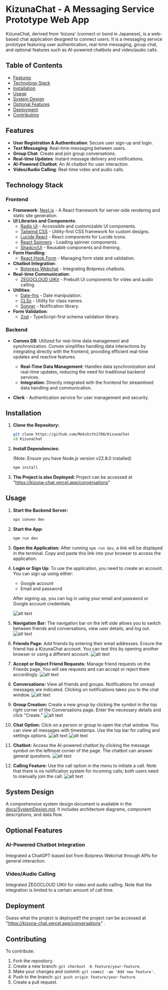 # KizunaChat - A Messaging Service Prototype Web App

KizunaChat, derived from 'kizuna' (connect or bond in Japanese), is a web-based chat application designed to connect users. It is a messaging service prototype featuring user authentication, real-time messaging, group chat, and optional features such as AI-powered chatbots and video/audio calls.

## Table of Contents

- [Features](#features)
- [Technology Stack](#technology-stack)
- [Installation](#installation)
- [Usage](#usage)
- [System Design](#system-design)
- [Optional Features](#optional-features)
- [Deployment](#deployment)
- [Contributing](#contributing)

## Features

- **User Registration & Authentication**: Secure user sign-up and login.
- **Text Messaging**: Real-time messaging between users.
- **Group Chat**: Create and join group conversations.
- **Real-time Updates**: Instant message delivery and notifications.
- **AI-Powered Chatbot**: An AI chatbot for user interaction.
- **Video/Audio Calling**: Real-time video and audio calls.

## Technology Stack

### Frontend

- **Framework**: [Next.js](https://nextjs.org/) - A React framework for server-side rendering and static site generation.
- **UI Libraries and Components**:
  - [Radix UI](https://www.radix-ui.com/) - Accessible and customizable UI components.
  - [Tailwind CSS](https://tailwindcss.com/) - Utility-first CSS framework for custom designs.
  - [Lucide React](https://lucide.dev/) - React components for Lucide icons.
  - [React Spinners](https://www.npmjs.com/package/react-spinners) - Loading spinner components.
  - [Shadcn/UI](https://shadcn.dev/) - Reusable components and theming.
- **Form Handling**:
  - [React Hook Form](https://react-hook-form.com/) - Managing form state and validation.
- **Chatbot Integration**:
  - [Botpress Webchat](https://botpress.com/) - Integrating Botpress chatbots.
- **Real-time Communication**:
  - [ZEGOCLOUD UIKit](https://www.zegocloud.com/) - Prebuilt UI components for video and audio calling.
- **Utilities**:
  - [Date-fns](https://date-fns.org/) - Date manipulation.
  - [CLSx](https://www.npmjs.com/package/clsx) - Utility for class names.
  - [Sonner](https://www.npmjs.com/package/sonner) - Notification library.
- **Form Validation**:
  - [Zod](https://zod.dev/) - TypeScript-first schema validation library.

### Backend

- **Convex DB**: Utilized for real-time data management and synchronization. Convex simplifies handling data interactions by integrating directly with the frontend, providing efficient real-time updates and reactive features.
  - **Real-Time Data Management**: Handles data synchronization and real-time updates, reducing the need for traditional backend services.
  - **Integration**: Directly integrated with the frontend for streamlined data handling and communication.

- **Clerk** - Authentication service for user management and security.

## Installation

1. **Clone the Repository:**

    ```bash
    git clone https://github.com/Mokshith1708/KizunaChat
    cd KizunaChat
    ```

2. **Install Dependencies:**

    (Note: Ensure you have Node.js version v22.8.0 installed)
    ```bash
    npm install
    ```

3. **The Project is also Deployed:**
    Project can be accessed at "https://kizuna-chat.vercel.app/conversations"

## Usage

1. **Start the Backend Server:**

    ```bash
    npx convex dev
    ```

2. **Start the App:**

    ```bash
    npm run dev
    ```

3. **Open the Application:**
   After running `npm run dev`, a link will be displayed in the terminal. Copy and paste this link into your browser to access the application.

4. **Login or Sign Up:**
   To use the application, you need to create an account. You can sign up using either:
   - Google account
   - Email and password
   
   After signing up, you can log in using your email and password or Google account credentials.

   ![alt text](image.png)

5. **Navigation Bar:**
   The navigation bar on the left side allows you to switch between friends and conversations, view user details, and log out.
   ![alt text](image-7.png)

6. **Friends Page:**
   Add friends by entering their email addresses. Ensure the friend has a KizunaChat account. You can test this by opening another browser or using a different account.
    ![alt text](image-1.png)


7. **Accept or Reject Friend Requests:**
   Manage friend requests on the Friends page. You will see requests and can accept or reject them accordingly.
   ![alt text](image-2.png)

8. **Conversations:**
   View all friends and groups. Notifications for unread messages are indicated. Clicking on notifications takes you to the chat window.
    ![alt text](image-3.png)

9. **Group Creation:**
   Create a new group by clicking the symbol in the top right corner of the Conversations page. Enter the necessary details and click "Create."
   ![alt text](image-4.png)

10. **Chat Option:**
    Click on a person or group to open the chat window. You can view all messages with timestamps. Use the top bar for calling and settings options.
    ![alt text](image-5.png)
    ![alt text](image-6.png)


11. **Chatbot:**
    Access the AI-powered chatbot by clicking the message symbol on the leftmost corner of the page. The chatbot can answer general questions.
    ![alt text](image-8.png)

12. **Calling Feature:**
    Use the call option in the menu to initiate a call. Note that there is no notification system for incoming calls; both users need to manually join the call.
    ![alt text](image-9.png)

## System Design

A comprehensive system design document is available in the [docs/SystemDesign.md](docs/SystemDesign.md). It includes architecture diagrams, component descriptions, and data flow.

## Optional Features

### AI-Powered Chatbot Integration
Integrated a ChatGPT-based bot from Botpress Webchat through APIs for general interaction.

### Video/Audio Calling
Integrated ZEGOCLOUD UIKit for video and audio calling. Note that the integration is limited to a certain amount of call time.

## Deployment
Guess what the project is deployed!! the project can be accessed at "https://kizuna-chat.vercel.app/conversations"
. 

## Contributing

To contribute:

1. Fork the repository.
2. Create a new branch: `git checkout -b feature/your-feature`.
3. Make your changes and commit: `git commit -am 'Add new feature'`.
4. Push to the branch: `git push origin feature/your-feature`.
5. Create a pull request.
